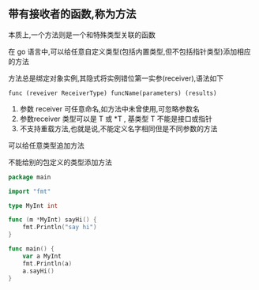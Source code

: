 ## 带有接收者的函数,称为方法

本质上,一个方法则是一个和特殊类型关联的函数



在 go 语言中,可以给任意自定义类型(包括内置类型,但不包括指针类型)添加相应的方法



方法总是绑定对象实例,其隐式将实例错位第一实参(receiver),语法如下

`func (reveiver ReceiverType) funcName(parameters) (results)`

1. 参数 receiver 可任意命名,如方法中未曾使用,可忽略参数名
2. 参数receiver 类型可以是 T 或 *T , 基类型 T 不能是接口或指针
3. 不支持重载方法,也就是说,不能定义名字相同但是不同参数的方法





可以给任意类型追加方法

不能给别的包定义的类型添加方法



``` go
package main

import "fmt"

type MyInt int

func (m *MyInt) sayHi() {
	fmt.Println("say hi")
}

func main() {
	var a MyInt
	fmt.Println(a)
	a.sayHi()
}
```



